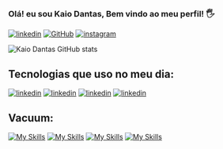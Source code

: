 ### Olá! eu sou Kaio Dantas, Bem vindo ao meu perfil! 🖐️
[![linkedin](https://img.shields.io/badge/LinkedIn-0077B5?style=for-the-badge&logo=linkedin&logoColor=white)](https://www.linkedin.com/in/kaio-dantas-de-oliveira-107531261/)
[![GitHub](https://img.shields.io/badge/GitHub-100000?style=for-the-badge&logo=github&logoColor=white)](https://www.linkedin.com/in/kaio-dantas-de-oliveira-107531261/)
[![instagram](https://img.shields.io/badge/Instagram-E4405F?style=for-the-badge&logo=instagram&logoColor=white)](https://www.instagram.com/kkaio_sz/)

![Kaio Dantas GitHub stats](https://github-readme-stats.vercel.app/api?username=KaioDD&show_icons=true&theme=synthwave)

## Tecnologias que uso no meu dia:
[![linkedin](https://img.shields.io/badge/C%23-239120?style=for-the-badge&logo=c-sharp&logoColor=white)]()
[![linkedin](https://img.shields.io/badge/.NET-5C2D91?style=for-the-badge&logo=.net&logoColor=white)]()
[![linkedin](https://img.shields.io/badge/PostgreSQL-316192?style=for-the-badge&logo=postgresql&logoColor=white)]()
[![linkedin](https://img.shields.io/badge/Visual_Studio-5C2D91?style=for-the-badge&logo=visual%20studio&logoColor=white)]()
<br/> 

## Vacuum:
[![My Skills](https://skillicons.dev/icons?i=twitter)](https://twitter.com/VacuumORG) 
[![My Skills](https://skillicons.dev/icons?i=discord)](https://discord.gg/vacuum)
[![My Skills](https://skillicons.dev/icons?i=linkedin)](https://www.linkedin.com/company/vacuumm/mycompany/)
[![My Skills](https://skillicons.dev/icons?i=github)](https://github.com/VacuumORG)
